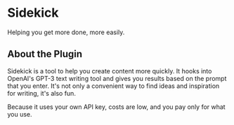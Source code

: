 # Sidekick

Helping you get more done, more easily.
## About the Plugin

Sidekick is a tool to help you create content more quickly. It hooks into OpenAI's GPT-3 text writing tool and gives you results based on the prompt that you enter. It's not only a convenient way to find ideas and inspiration for writing, it's also fun.

Because it uses your own API key, costs are low, and you pay only for what you use.